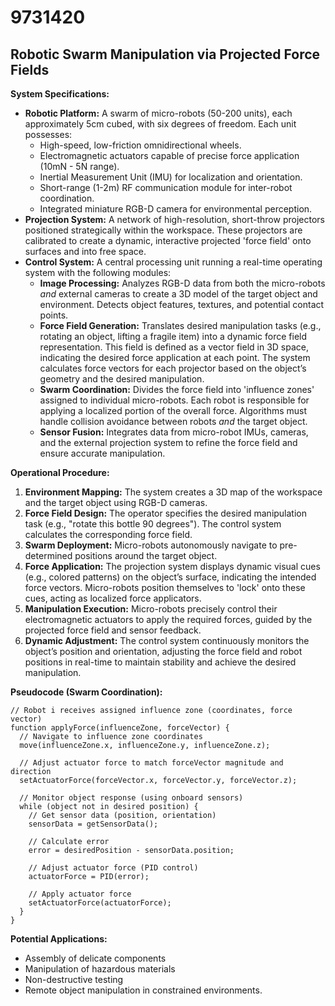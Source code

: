 # 9731420

## Robotic Swarm Manipulation via Projected Force Fields

**System Specifications:**

*   **Robotic Platform:**  A swarm of micro-robots (50-200 units), each approximately 5cm cubed, with six degrees of freedom.  Each unit possesses:
    *   High-speed, low-friction omnidirectional wheels.
    *   Electromagnetic actuators capable of precise force application (10mN - 5N range).
    *   Inertial Measurement Unit (IMU) for localization and orientation.
    *   Short-range (1-2m) RF communication module for inter-robot coordination.
    *   Integrated miniature RGB-D camera for environmental perception.
*   **Projection System:** A network of high-resolution, short-throw projectors positioned strategically within the workspace.  These projectors are calibrated to create a dynamic, interactive projected 'force field' onto surfaces and into free space.
*   **Control System:** A central processing unit running a real-time operating system with the following modules:
    *   **Image Processing:**  Analyzes RGB-D data from both the micro-robots *and* external cameras to create a 3D model of the target object and environment. Detects object features, textures, and potential contact points.
    *   **Force Field Generation:**  Translates desired manipulation tasks (e.g., rotating an object, lifting a fragile item) into a dynamic force field representation.  This field is defined as a vector field in 3D space, indicating the desired force application at each point.  The system calculates force vectors for each projector based on the object’s geometry and the desired manipulation.
    *   **Swarm Coordination:**  Divides the force field into 'influence zones' assigned to individual micro-robots.  Each robot is responsible for applying a localized portion of the overall force. Algorithms must handle collision avoidance between robots *and* the target object.
    *   **Sensor Fusion:**  Integrates data from micro-robot IMUs, cameras, and the external projection system to refine the force field and ensure accurate manipulation.

**Operational Procedure:**

1.  **Environment Mapping:** The system creates a 3D map of the workspace and the target object using RGB-D cameras.
2.  **Force Field Design:** The operator specifies the desired manipulation task (e.g., "rotate this bottle 90 degrees"). The control system calculates the corresponding force field.
3.  **Swarm Deployment:**  Micro-robots autonomously navigate to pre-determined positions around the target object.
4.  **Force Application:** The projection system displays dynamic visual cues (e.g., colored patterns) on the object’s surface, indicating the intended force vectors. Micro-robots position themselves to 'lock' onto these cues, acting as localized force applicators.
5.  **Manipulation Execution:** Micro-robots precisely control their electromagnetic actuators to apply the required forces, guided by the projected force field and sensor feedback.
6.  **Dynamic Adjustment:** The control system continuously monitors the object’s position and orientation, adjusting the force field and robot positions in real-time to maintain stability and achieve the desired manipulation.

**Pseudocode (Swarm Coordination):**

```
// Robot i receives assigned influence zone (coordinates, force vector)
function applyForce(influenceZone, forceVector) {
  // Navigate to influence zone coordinates
  move(influenceZone.x, influenceZone.y, influenceZone.z);

  // Adjust actuator force to match forceVector magnitude and direction
  setActuatorForce(forceVector.x, forceVector.y, forceVector.z);

  // Monitor object response (using onboard sensors)
  while (object not in desired position) {
    // Get sensor data (position, orientation)
    sensorData = getSensorData();

    // Calculate error
    error = desiredPosition - sensorData.position;

    // Adjust actuator force (PID control)
    actuatorForce = PID(error);

    // Apply actuator force
    setActuatorForce(actuatorForce);
  }
}
```

**Potential Applications:**

*   Assembly of delicate components
*   Manipulation of hazardous materials
*   Non-destructive testing
*   Remote object manipulation in constrained environments.
